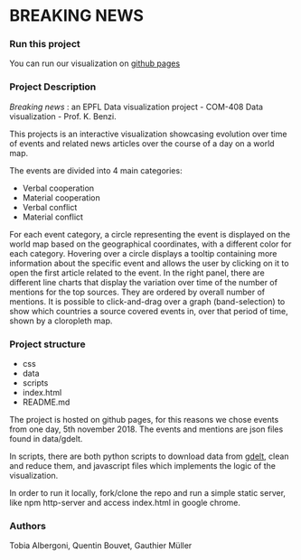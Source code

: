 # BREAKING NEWS


### Run this project 

You can run our visualization on [github pages](https://atobywankenobi.github.io/data-viz-project/)


### Project Description

*Breaking news* : an EPFL Data visualization project - COM-408 Data visualization - Prof. K. Benzi.

This projects is an interactive visualization showcasing evolution over time of events and related news articles over the course of a day on a world map.

The events are divided into 4 main categories: 

* Verbal cooperation
* Material cooperation
* Verbal conflict
* Material conflict

For each event category, a circle representing the event is displayed on the world map based on the geographical coordinates, with a different color for each category. Hovering over a circle displays a tooltip containing more information about the specific event and allows the user by clicking on it to open the first article related to the event. 
In the right panel, there are different line charts that display the variation over time of the number of mentions for the top sources. They are ordered by overall number of mentions. It is possible to click-and-drag over a graph (band-selection) to show which countries a source covered events in, over that period of time, shown by a cloropleth map.


### Project structure
 
* css
* data
* scripts
* index.html
* README.md

The project is hosted on github pages, for this reasons we chose events from one day, 5th november 2018. The events and mentions are json files found in data/gdelt.

In scripts, there are both python scripts to download data from [gdelt](https://www.gdeltproject.org/), clean and reduce them, and javascript files which implements the logic of the visualization.

In order to run it locally, fork/clone the repo and run a simple static server, like npm http-server and access index.html in google chrome.


### Authors

Tobia Albergoni, Quentin Bouvet, Gauthier Müller
